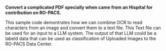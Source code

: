 **Convert a complicated PDF specially when came from an Hispital for contribution on RO-PACS.**

This sample code demontrates how we can combine OCR to read characters from an image and convert them to a text file.
This Text file can be used for an input to a LLM system. The output of that LLM could be a labeld data that can be used as classification of Uploaded Images to the RO-PACS Data Center.

